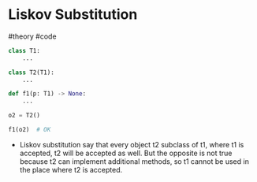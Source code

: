 # Liskov Substitution
#theory #code

```python
class T1:
    ...

class T2(T1):
    ...

def f1(p: T1) -> None:
    ...

o2 = T2()

f1(o2)  # OK
```

- Liskov substitution say that every object t2 subclass of t1, where t1 is accepted, t2 will be accepted
  as well. But the opposite is not true because t2 can implement additional methods, so t1 cannot
  be used in the place where t2 is accepted.
